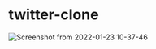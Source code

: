 # twitter-clone

![Screenshot from 2022-01-23 10-37-46](https://user-images.githubusercontent.com/55845306/150665419-255d35a6-0e7c-482c-9830-932c61487721.png)
